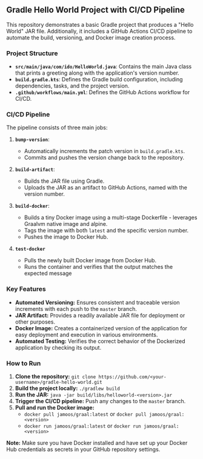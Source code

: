 ## Gradle Hello World Project with CI/CD Pipeline

This repository demonstrates a basic Gradle project that produces a "Hello World" JAR file. Additionally, it includes a GitHub Actions CI/CD pipeline to automate the build, versioning, and Docker image creation process.

### Project Structure

*   **`src/main/java/com/ido/HelloWorld.java`**: Contains the main Java class that prints a greeting along with the application's version number.
*   **`build.gradle.kts`**: Defines the Gradle build configuration, including dependencies, tasks, and the project version.
*   **`.github/workflows/main.yml`**: Defines the GitHub Actions workflow for CI/CD.

### CI/CD Pipeline

The pipeline consists of three main jobs:

1.  **`bump-version`**: 
    *   Automatically increments the patch version in `build.gradle.kts`.
    *   Commits and pushes the version change back to the repository.

2.  **`build-artifact`**:
    *   Builds the JAR file using Gradle.
    *   Uploads the JAR as an artifact to GitHub Actions, named with the version number.

3.  **`build-docker`**:
    *   Builds a tiny Docker image using a multi-stage Dockerfile - leverages Graalvm native image and alpine.
    *   Tags the image with both `latest` and the specific version number.
    *   Pushes the image to Docker Hub.

4.  **`test-docker`**
    *   Pulls the newly built Docker image from Docker Hub.
    *   Runs the container and verifies that the output matches the expected message


### Key Features

*   **Automated Versioning:** Ensures consistent and traceable version increments with each push to the `master` branch.
*   **JAR Artifact:** Provides a readily available JAR file for deployment or other purposes.
*   **Docker Image:** Creates a containerized version of the application for easy deployment and execution in various environments.
*   **Automated Testing:** Verifies the correct behavior of the Dockerized application by checking its output.

### How to Run

1.  **Clone the repository:** `git clone https://github.com/<your-username>/gradle-hello-world.git`
2.  **Build the project locally:** `./gradlew build`
3.  **Run the JAR:** `java -jar build/libs/helloworld-<version>.jar`
4.  **Trigger the CI/CD pipeline:** Push any changes to the `master` branch.
5.  **Pull and run the Docker image:** 
    *   `docker pull jamoos/graal:latest` or `docker pull jamoos/graal:<version>`
    *   `docker run jamoos/graal:latest` or `docker run jamoos/graal:<version>`

**Note:** Make sure you have Docker installed and have set up your Docker Hub credentials as secrets in your GitHub repository settings.

